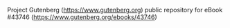 Project Gutenberg (https://www.gutenberg.org) public repository for eBook #43746 (https://www.gutenberg.org/ebooks/43746)
